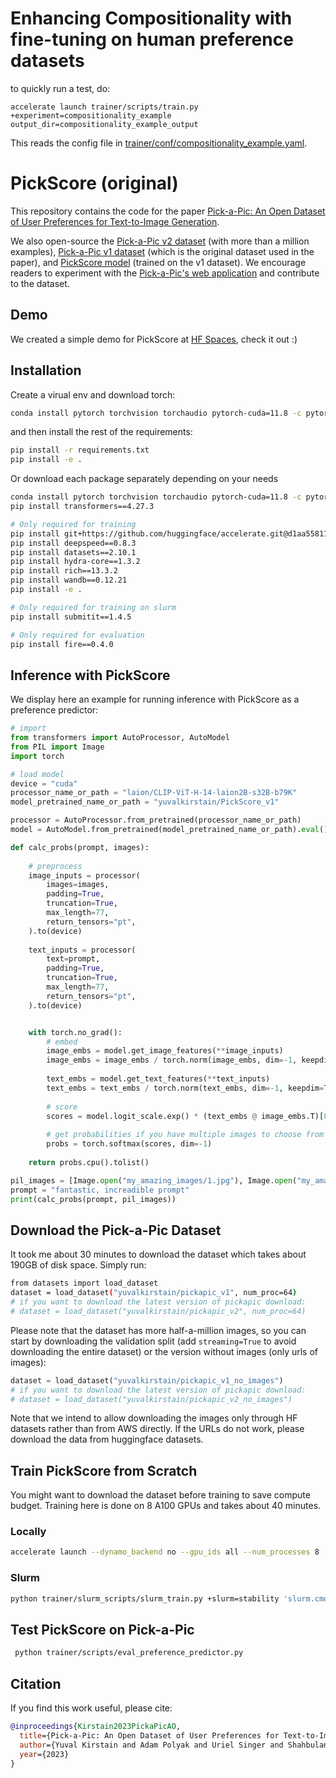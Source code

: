 # Enhancing Compositionality with fine-tuning on human preference datasets

to quickly run a test, do:

`accelerate launch trainer/scripts/train.py +experiment=compositionality_example output_dir=compositionality_example_output`


This reads the config file in [trainer/conf/compositionality_example.yaml](trainer/conf/experiment/compositionality_example.yaml). 



# PickScore (original)
This repository contains the code for the paper [Pick-a-Pic: An Open Dataset of User Preferences for Text-to-Image Generation](https://arxiv.org/abs/2305.01569). 

We also open-source the [Pick-a-Pic v2 dataset](https://huggingface.co/datasets/yuvalkirstain/pickapic_v2) (with more than a million examples), [Pick-a-Pic v1 dataset](https://huggingface.co/datasets/yuvalkirstain/pickapic_v1) (which is the original dataset used in the paper), and [PickScore model](https://huggingface.co/yuvalkirstain/PickScore_v1) (trained on the v1 dataset). We encourage readers to experiment with the [Pick-a-Pic's web application](https://pickapic.io/) and contribute to the dataset.

## Demo
We created a simple demo for PickScore at [HF Spaces](https://huggingface.co/spaces/yuvalkirstain/PickScore), check it out :)

## Installation
Create a virual env and download torch:

```bash
conda install pytorch torchvision torchaudio pytorch-cuda=11.8 -c pytorch -c nvidia
```

and then install the rest of the requirements:
```bash
pip install -r requirements.txt
pip install -e .
```

Or download each package separately depending on your needs
```bash
conda install pytorch torchvision torchaudio pytorch-cuda=11.8 -c pytorch -c nvidia
pip install transformers==4.27.3 

# Only required for training
pip install git+https://github.com/huggingface/accelerate.git@d1aa558119859c4b205a324afabaecabd9ef375e
pip install deepspeed==0.8.3
pip install datasets==2.10.1
pip install hydra-core==1.3.2 
pip install rich==13.3.2
pip install wandb==0.12.21
pip install -e .

# Only required for training on slurm
pip install submitit==1.4.5

# Only required for evaluation
pip install fire==0.4.0
```



## Inference with PickScore
We display here an example for running inference with PickScore as a preference predictor:
```python
# import
from transformers import AutoProcessor, AutoModel
from PIL import Image
import torch

# load model
device = "cuda"
processor_name_or_path = "laion/CLIP-ViT-H-14-laion2B-s32B-b79K"
model_pretrained_name_or_path = "yuvalkirstain/PickScore_v1"

processor = AutoProcessor.from_pretrained(processor_name_or_path)
model = AutoModel.from_pretrained(model_pretrained_name_or_path).eval().to(device)

def calc_probs(prompt, images):
    
    # preprocess
    image_inputs = processor(
        images=images,
        padding=True,
        truncation=True,
        max_length=77,
        return_tensors="pt",
    ).to(device)
    
    text_inputs = processor(
        text=prompt,
        padding=True,
        truncation=True,
        max_length=77,
        return_tensors="pt",
    ).to(device)


    with torch.no_grad():
        # embed
        image_embs = model.get_image_features(**image_inputs)
        image_embs = image_embs / torch.norm(image_embs, dim=-1, keepdim=True)
    
        text_embs = model.get_text_features(**text_inputs)
        text_embs = text_embs / torch.norm(text_embs, dim=-1, keepdim=True)
    
        # score
        scores = model.logit_scale.exp() * (text_embs @ image_embs.T)[0]
        
        # get probabilities if you have multiple images to choose from
        probs = torch.softmax(scores, dim=-1)
    
    return probs.cpu().tolist()

pil_images = [Image.open("my_amazing_images/1.jpg"), Image.open("my_amazing_images/2.jpg")]
prompt = "fantastic, increadible prompt"
print(calc_probs(prompt, pil_images))
```

## Download the Pick-a-Pic Dataset

It took me about 30 minutes to download the dataset which takes about 190GB of disk space. Simply run: 
```bash
from datasets import load_dataset
dataset = load_dataset("yuvalkirstain/pickapic_v1", num_proc=64)
# if you want to download the latest version of pickapic download:
# dataset = load_dataset("yuvalkirstain/pickapic_v2", num_proc=64)
```

Please note that the dataset has more half-a-million images, so you can start by downloading the validation split (add `streaming=True` to avoid downloading the entire dataset) or the version without images (only urls of images):
```python
dataset = load_dataset("yuvalkirstain/pickapic_v1_no_images")
# if you want to download the latest version of pickapic download:
# dataset = load_dataset("yuvalkirstain/pickapic_v2_no_images")
```

Note that we intend to allow downloading the images only through HF datasets rather than from AWS directly. If the URLs do not work, please download the data from huggingface datasets.

## Train PickScore from Scratch
You might want to download the dataset before training to save compute budget. 
Training here is done on 8 A100 GPUs and takes about 40 minutes.

### Locally
```bash
accelerate launch --dynamo_backend no --gpu_ids all --num_processes 8  --num_machines 1 --use_deepspeed trainer/scripts/train.py +experiment=clip_h output_dir=output```
```

### Slurm
```bash
python trainer/slurm_scripts/slurm_train.py +slurm=stability 'slurm.cmd="+experiment=clip_h"'
```

## Test PickScore on Pick-a-Pic
```bash
 python trainer/scripts/eval_preference_predictor.py
```

## Citation
If you find this work useful, please cite:
```bibtex
@inproceedings{Kirstain2023PickaPicAO,
  title={Pick-a-Pic: An Open Dataset of User Preferences for Text-to-Image Generation},
  author={Yuval Kirstain and Adam Polyak and Uriel Singer and Shahbuland Matiana and Joe Penna and Omer Levy},
  year={2023}
}
```
